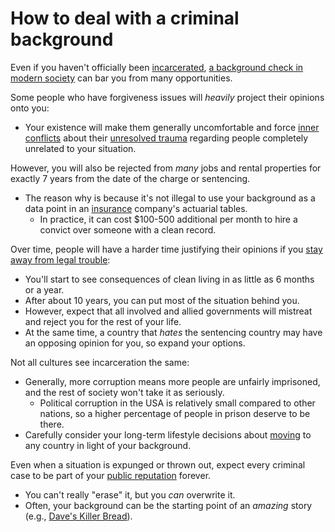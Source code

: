 
# How to deal with a criminal background

Even if you haven't officially been [incarcerated](hardship-incarceration.md), [a background check in modern society](image-modern.md) can bar you from many opportunities.

Some people who have forgiveness issues will *heavily* project their opinions onto you:

- Your existence will make them generally uncomfortable and force [inner conflicts](conflicts-inner.md) about their [unresolved trauma](hardship-ptsd.md) regarding people completely unrelated to your situation.

However, you will also be rejected from *many* jobs and rental properties for exactly 7 years from the date of the charge or sentencing.

- The reason why is because it's not illegal to use your background as a data point in an [insurance](insurance.md) company's actuarial tables.
  - In practice, it can cost $100-500 additional per month to hire a convict over someone with a clean record.

Over time, people will have a harder time justifying their opinions if you [stay away from legal trouble](legallysafe.md):

- You'll start to see consequences of clean living in as little as 6 months or a year.
- After about 10 years, you can put most of the situation behind you.
- However, expect that all involved and allied governments will mistreat and reject you for the rest of your life.
- At the same time, a country that *hates* the sentencing country may have an opposing opinion for you, so expand your options.

Not all cultures see incarceration the same:

- Generally, more corruption means more people are unfairly imprisoned, and the rest of society won't take it as seriously.
  - Political corruption in the USA is relatively small compared to other nations, so a higher percentage of people in prison deserve to be there.
- Carefully consider your long-term lifestyle decisions about [moving](home-moving.md) to any country in light of your background.

Even when a situation is expunged or thrown out, expect every criminal case to be part of your [public reputation](image-modern.md) forever.

- You can't really "erase" it, but you *can* overwrite it.
- Often, your background can be the starting point of an *amazing* story (e.g., [Dave's Killer Bread](https://daveskillerbread.com)).
